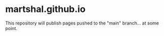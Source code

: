 # martshal.github.io
This repository will publish pages pushed to the "main" branch... at some point.
